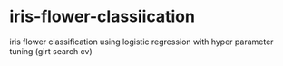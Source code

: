 # iris-flower-classiication
iris flower classification using logistic regression with hyper parameter  tuning (girt search cv)
